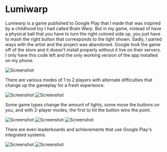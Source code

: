 # Lumiwarp
Lumiwarp is a game published to Google Play that I made that was inspired by a childhood toy I had called Brain Warp. But in my game, instead of have a physical ball that you have to turn the right colored side up, you just have to mash the right button that corresponds to the light shown. Sadly, I parted ways with the artist and the project was abandoned. Google took the game off of the store and it doesn't install properly without it live on their servers. I only have this code left and the only working version of the app installed on my phone.

![Screenshot](Screenshot1.png) 

There are various modes of 1 to 2 players with alternate difficulties that change up the gameplay for a fresh experience.

![Screenshot](Screenshot2.png) ![Screenshot](Screenshot3.png)

Some game types change the amount of lights, some move the buttons on you, and with 2-player modes, the first to hit the button wins the point.

![Screenshot](Screenshot4.png) ![Screenshot](Screenshot5.png) ![Screenshot](Screenshot8.png) 

There are even leaderboards and achievements that use Google Play's integrated systems.

![Screenshot](Screenshot6.png) ![Screenshot](Screenshot7.png)

